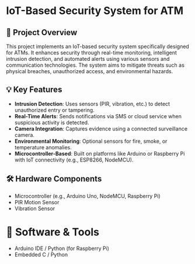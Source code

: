 # IoT-Based Security System for ATM

## 📌 Project Overview

This project implements an IoT-based security system specifically designed for ATMs. It enhances security through real-time monitoring, intelligent intrusion detection, and automated alerts using various sensors and communication technologies. The system aims to mitigate threats such as physical breaches, unauthorized access, and environmental hazards.

## 💡 Key Features

- **Intrusion Detection**: Uses sensors (PIR, vibration, etc.) to detect unauthorized entry or tampering.
- **Real-Time Alerts**: Sends notifications via SMS or cloud service when suspicious activity is detected.
- **Camera Integration**: Captures evidence using a connected surveillance camera.
- **Environmental Monitoring**: Optional sensors for fire, smoke, or temperature anomalies.
- **Microcontroller-Based**: Built on platforms like Arduino or Raspberry Pi with IoT connectivity (e.g., ESP8266, NodeMCU).

## 🛠️ Hardware Components

- Microcontroller (e.g., Arduino Uno, NodeMCU, Raspberry Pi)
- PIR Motion Sensor
- Vibration Sensor

# 🧠 Software & Tools

- Arduino IDE / Python (for Raspberry Pi)
- Embedded C / Python
